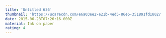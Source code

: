 ```yaml
---
title: 'Untitled 636'
thumbnail: 'https://ucarecdn.com/e6a03ee2-e21b-4ed5-86e6-351891fd1802/'
date: 2015-06-28T07:26:16.000Z
material: Ink on paper
rating: 4
---
```

